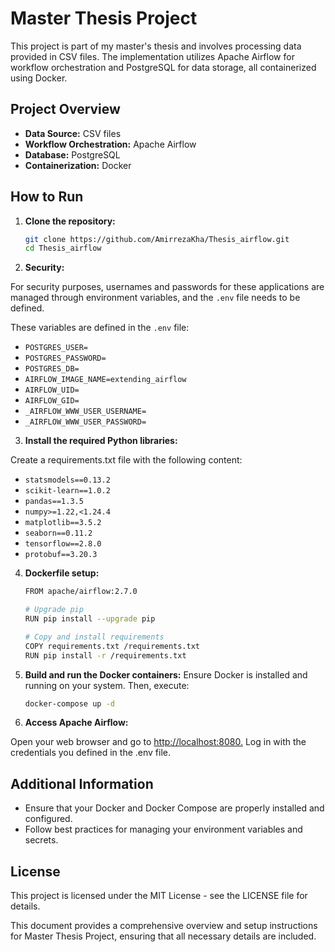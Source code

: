 # Master Thesis Project

This project is part of my master's thesis and involves processing data provided in CSV files. The implementation utilizes Apache Airflow for workflow orchestration and PostgreSQL for data storage, all containerized using Docker.

## Project Overview

- **Data Source:** CSV files
- **Workflow Orchestration:** Apache Airflow
- **Database:** PostgreSQL
- **Containerization:** Docker

## How to Run

1. **Clone the repository:**
   ```sh
   git clone https://github.com/AmirrezaKha/Thesis_airflow.git
   cd Thesis_airflow

2. **Security:**

For security purposes, usernames and passwords for these applications are managed through environment variables, and the `.env` file needs to be defined.

These variables are defined in the `.env` file:

- `POSTGRES_USER=`
- `POSTGRES_PASSWORD=`
- `POSTGRES_DB=`
- `AIRFLOW_IMAGE_NAME=extending_airflow`
- `AIRFLOW_UID=`
- `AIRFLOW_GID=`
- `_AIRFLOW_WWW_USER_USERNAME=`
- `_AIRFLOW_WWW_USER_PASSWORD=`

3. **Install the required Python libraries:**

Create a requirements.txt file with the following content:

- `statsmodels==0.13.2`
- `scikit-learn==1.0.2`
- `pandas==1.3.5`
- `numpy>=1.22,<1.24.4`
- `matplotlib==3.5.2`
- `seaborn==0.11.2`
- `tensorflow==2.8.0`
- `protobuf==3.20.3`

4. **Dockerfile setup:**
      ```sh
   FROM apache/airflow:2.7.0

   # Upgrade pip
   RUN pip install --upgrade pip

   # Copy and install requirements
   COPY requirements.txt /requirements.txt
   RUN pip install -r /requirements.txt
5. **Build and run the Docker containers:**
   Ensure Docker is installed and running on your system. Then, execute:
      ```bash
      docker-compose up -d
6. **Access Apache Airflow:**

Open your web browser and go to [http://localhost:8080.](http://localhost:8080.) Log in with the credentials you defined in the .env file.

## Additional Information

 - Ensure that your Docker and Docker Compose are properly installed and configured.
 - Follow best practices for managing your environment variables and secrets.

## License

This project is licensed under the MIT License - see the LICENSE file for details.


This document provides a comprehensive overview and setup instructions for Master Thesis Project, ensuring that all necessary details are included.


